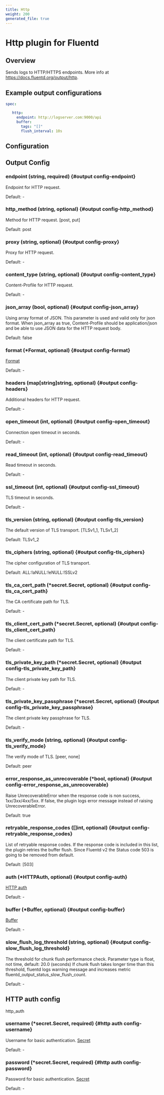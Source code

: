 ```yaml
---
title: Http
weight: 200
generated_file: true
---
```


# Http plugin for Fluentd
## Overview
 Sends logs to HTTP/HTTPS endpoints.
 More info at https://docs.fluentd.org/output/http.

 ## Example output configurations
 ```yaml
 spec:

	http:
	  endpoint: http://logserver.com:9000/api
	  buffer:
	    tags: "[]"
	    flush_interval: 10s

 ```

## Configuration
## Output Config

### endpoint (string, required) {#output config-endpoint}

Endpoint for HTTP request. 

Default: -

### http_method (string, optional) {#output config-http_method}

Method for HTTP request. [post, put]

Default: post

### proxy (string, optional) {#output config-proxy}

Proxy for HTTP request. 

Default: -

### content_type (string, optional) {#output config-content_type}

Content-Profile for HTTP request. 

Default: -

### json_array (bool, optional) {#output config-json_array}

Using array format of JSON. This parameter is used and valid only for json format. When json_array as true, Content-Profile should be application/json and be able to use JSON data for the HTTP request body.

Default: false

### format (*Format, optional) {#output config-format}

[Format](../format/) 

Default: -

### headers (map[string]string, optional) {#output config-headers}

Additional headers for HTTP request. 

Default: -

### open_timeout (int, optional) {#output config-open_timeout}

Connection open timeout in seconds. 

Default: -

### read_timeout (int, optional) {#output config-read_timeout}

Read timeout in seconds. 

Default: -

### ssl_timeout (int, optional) {#output config-ssl_timeout}

TLS timeout in seconds. 

Default: -

### tls_version (string, optional) {#output config-tls_version}

The default version of TLS transport. [TLSv1_1, TLSv1_2]

Default: TLSv1_2

### tls_ciphers (string, optional) {#output config-tls_ciphers}

The cipher configuration of TLS transport.

Default: ALL:!aNULL:!eNULL:!SSLv2

### tls_ca_cert_path (*secret.Secret, optional) {#output config-tls_ca_cert_path}

The CA certificate path for TLS. 

Default: -

### tls_client_cert_path (*secret.Secret, optional) {#output config-tls_client_cert_path}

The client certificate path for TLS. 

Default: -

### tls_private_key_path (*secret.Secret, optional) {#output config-tls_private_key_path}

The client private key path for TLS. 

Default: -

### tls_private_key_passphrase (*secret.Secret, optional) {#output config-tls_private_key_passphrase}

The client private key passphrase for TLS. 

Default: -

### tls_verify_mode (string, optional) {#output config-tls_verify_mode}

The verify mode of TLS. [peer, none]

Default: peer

### error_response_as_unrecoverable (*bool, optional) {#output config-error_response_as_unrecoverable}

Raise UnrecoverableError when the response code is non success, 1xx/3xx/4xx/5xx. If false, the plugin logs error message instead of raising UnrecoverableError.

Default: true

### retryable_response_codes ([]int, optional) {#output config-retryable_response_codes}

List of retryable response codes. If the response code is included in this list, the plugin retries the buffer flush. Since Fluentd v2 the Status code 503 is going to be removed from default.

Default: [503]

### auth (*HTTPAuth, optional) {#output config-auth}

[HTTP auth](#http-auth-config) 

Default: -

### buffer (*Buffer, optional) {#output config-buffer}

[Buffer](../buffer/) 

Default: -

### slow_flush_log_threshold (string, optional) {#output config-slow_flush_log_threshold}

The threshold for chunk flush performance check. Parameter type is float, not time, default: 20.0 (seconds) If chunk flush takes longer time than this threshold, fluentd logs warning message and increases metric fluentd_output_status_slow_flush_count. 

Default: -


## HTTP auth config

http_auth

### username (*secret.Secret, required) {#http auth config-username}

Username for basic authentication. [Secret](../secret/) 

Default: -

### password (*secret.Secret, required) {#http auth config-password}

Password for basic authentication. [Secret](../secret/) 

Default: -


